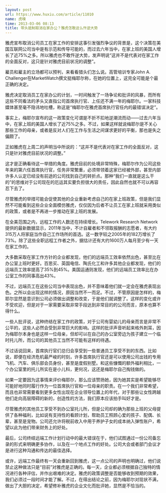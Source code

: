 ```yaml
---
layout: post
url: https://www.huxiu.com/article/11010
name: 虎嗅
time: 2013-03-06 08:13
title: 带头抵制取消在家办公？雅虎怎敢这么忤逆大势
---
```

雅虎宣布取消公司员工在家工作的安排这事引发强烈争议的背景是，这个决策在美国互联网公司当中是有示范和传导可能的，而过去六年当中，在家上班的美国人增长了近75%之多。所以雅虎也不敢忤逆大势，发声明说“这并不是代表对在家工作的全面反对，这只是针对雅虎目前状况的调整”。

雇员和雇主的立场都可以预判，来看看猎头们怎么说。高管培训专家John A. Challenger在MarketWatch撰文挺梅耶尔称，在她的位置上，这完全可能是个最正确的决定。

雅虎决定取消员工在家办公的计划，一时间触发了一场争论和批评的风暴，而所有这些不同看法的矛头又直指公司首席执行官、上任还不满一年的梅耶尔。一家科技媒体甚至毫不隐讳地吐槽，称这是“梅耶尔在雅虎首席执行官任内的最错误决定”。

事实上，梅耶尔宣布的这一政策变化可谓是不折不扣地逆潮流而动——过去六年当中，在家上班的美国人增长了近75%之多。不过，如果这样就说梅耶尔是不关心那些工作的母亲，或者是反对人们在工作与生活之间谋求更好的平衡，那也是失之偏颇了。

正如雅虎在上周二的声明当中所说的：“这并不是代表对在家工作的全面反对，这只是针对雅虎目前状况的调整。”

这才是正确看待这一举措的角度。雅虎目前的处境非常特殊，梅耶尔作为公司这些年来的第六任首席执行官，任务非常繁重，必须带领着这家已经被外部，甚至内部许多人认定已经没有前途的公司找到自己的转折点。那种“我们一直就是这么干的”的思维对于公司现在的厄运其实要负担很大的责任，因此自然也就不可以再容忍下去了。

尽管雅虎的举措可能会促使其他的企业重新考虑自己的在家上班政策，但是我们显然不可能看到这些企业全面模仿雅虎，仅仅因为后者不让员工在家上班就采用类似的政策，或者是不再进一步推动在家上班的发展。

在全美范围之内，远程工作的人数还在持续增长。Telework Research Network提供的最新数据显示，2011年当中，不计自雇者和不领取报酬的志愿者，有大约315万人将家庭当作自己工作场所的首选。这一数字较之2005年的182万增长了73%。除了这些全职远程工作者之外，据估计还有大约1600万人每月至少有一天在家工作的。

大多数采取在家工作方针的企业都发现，他们的远端员工效率依然出色，甚至比在办公室上班时更好。百思买、英国电信、陶氏化工和许多其他企业都发现，他们的远端员工效率提高了35%到45%。美国运通则发现，他们的远端员工效率比在办公室工作的同事高出43%。

不过，远端员工在这些公司当中表现出色，并不意味着他们就一定会在雅虎表现出色。之所以会出现这样的情况，原因当然不一而足。不过，不管原因是怎样的，梅耶尔显然是意识到公司必须做出调整和改变，于是他们就调整了。这样的变化或许不受欢迎，但是对于一家需要采取非常手段达到非常目的的公司而言，原本也算不得什么。

一些人批评说，这种终结在家工作的政策，对于公司有婴幼儿的母亲而言是非常不公平的，这些人必然会受到非常巨大的影响。这样的批评声音听起来格外刺耳，因为梅耶尔本身也是这样一位母亲，但却可以在自己的办公室旁边为孩子建立一个临时托儿所，而公司的其他员工当然不可能有这样的待遇。

不过话说回来，首席执行官们总归会享受到一些普通员工享受不到的东西。比如说，即便在经济危机最严峻的时刻，许多首席执行官还是可以使用公司出钱的专用飞机、汽车、俱乐部会员身份，甚至是度假别墅。和这些慷慨的额外福利相比，一个办公室里的托儿所实在是小儿科，更何况，这还是梅耶尔自己掏钱做的。

如果一定要因为这事情来评价梅耶尔，那么应该赞扬她，因为她其实是希望能够尽可能好地同时履行作为一位首席执行官和一位母亲的职责。在一个我们非常希望，而且也非常需要看到更多女性出现在企业领导位置上的年代，对于那些让女性跨越他们走向高层障碍的新的，创造性的方法，我们原本应该拍手叫好才是。

尽管雅虎的其他员工享受不到办公室托儿所，但是公司却的确为那些上班的父母提供了各种福利，比如说有支持性的看顾计划，帮助员工照顾心爱的孩子、配偶、长辈，甚至是宠物。公司还允许将税前收入中用于养护子女的成本纳入弹性账户，希望以此为他们带来财务上的好处。

最后，公司终结远端工作计划行动中的最大错误在于，他们试图通过一份公司备忘录的形式来明确更多协作，以及在一个地点工作的好处。公司大会或者部门会议才是进行这种沟通和传达的最佳选择。

或许，远端工作最终有一天会重新回到雅虎，这一点公司的声明也明确过，他们说禁止这种做法只是“目前”对雅虎是正确的。每一天，企业都必须根据自己独特的情况进行各种评估，并作出艰难的决定。雅虎的政策调整是否能够收到预期的效果，我们必须过一段时间才能了解。不过，在得出结论之前，因为梅耶尔对现状不满，做出了大胆的决定，希望修补雅虎的企业文化而批评她，显然是不恰当的。

